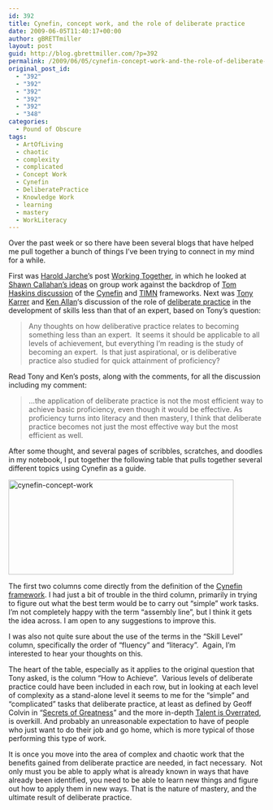```yaml
---
id: 392
title: Cynefin, concept work, and the role of deliberate practice
date: 2009-06-05T11:40:17+00:00
author: gBRETTmiller
layout: post
guid: http://blog.gbrettmiller.com/?p=392
permalink: /2009/06/05/cynefin-concept-work-and-the-role-of-deliberate-practice/
original_post_id:
  - "392"
  - "392"
  - "392"
  - "392"
  - "392"
  - "348"
categories:
  - Pound of Obscure
tags:
  - ArtOfLiving
  - chaotic
  - complexity
  - complicated
  - Concept Work
  - Cynefin
  - DeliberatePractice
  - Knowledge Work
  - learning
  - mastery
  - WorkLiteracy
---
```

Over the past week or so there have been several blogs that have helped me pull together a bunch of things I&#8217;ve been trying to connect in my mind for a while.

First was [Harold Jarche&#8217;](http://www.jarche.com/)s post [Working Together](http://www.jarche.com/2009/05/working-together/), in which he looked at [Shawn Callahan&#8217;s ideas](http://www.anecdote.com.au/archives/2008/12/when_should_we.html) on group work against the backdrop of [Tom Haskins discussion](http://growchangelearn.blogspot.com/2009/05/combined-models-for-pattern-recognition.html) of the [Cynefin](http://en.wikipedia.org/wiki/Cynefin) and [TIMN](http://twotheories.blogspot.com/2009/02/overview-of-social-evolution-past.html) frameworks. Next was [Tony Karrer](http://elearningtech.blogspot.com/2009/06/does-deliberative-practice-lead-to.html) and [Ken Allan](http://newmiddle-earth.blogspot.com/2009/06/proficiency-and-deliberative-practice.html)&#8216;s discussion of the role of [deliberate practice](http://money.cnn.com/magazines/fortune/fortune_archive/2006/10/30/8391794/index.htm) in the development of skills less than that of an expert, based on Tony&#8217;s question:

> Any thoughts on how deliberative practice relates to becoming something less than an expert.  It seems it should be applicable to all levels of achievement, but everything I&#8217;m reading is the study of becoming an expert.  Is that just aspirational, or is deliberative practice also studied for quick attainment of proficiency?

Read Tony and Ken&#8217;s posts, along with the comments, for all the discussion including my comment:

> &#8230;the application of deliberate practice is not the most efficient way to achieve basic proficiency, even though it would be effective. As proficiency turns into literacy and then mastery, I think that deliberate practice becomes not just the most effective way but the most efficient as well.

After some thought, and several pages of scribbles, scratches, and doodles in my notebook, I put together the following table that pulls together several different topics using Cynefin as a guide.

[](http://nostraightlines.files.wordpress.com/2009/06/cynefin-concept-work.png)[<img class="size-full wp-image-395 alignnone" title="cynefin-concept-work" src="http://nostraightlines.files.wordpress.com/2009/06/cynefin-concept-work.png?resize=443%2C187" alt="cynefin-concept-work" width="443" height="187" data-recalc-dims="1" />](http://nostraightlines.files.wordpress.com/2009/06/cynefin-concept-work.png?resize=443%2C187)

The first two columns come directly from the definition of the [Cynefin framework](http://en.wikipedia.org/wiki/Cynefin). I had just a bit of trouble in the third column, primarily in trying to figure out what the best term would be to carry out &#8220;simple&#8221; work tasks.  I&#8217;m not completely happy with the term &#8220;assembly line&#8221;, but I think it gets the idea across. I am open to any suggestions to improve this.

I was also not quite sure about the use of the terms in the &#8220;Skill Level&#8221; column, specifically the order of &#8220;fluency&#8221; and &#8220;literacy&#8221;.  Again, I&#8217;m interested to hear your thoughts on this.

The heart of the table, especially as it applies to the original question that Tony asked, is the column &#8220;How to Achieve&#8221;.  Various levels of deliberate practice could have been included in each row, but in looking at each level of complexity as a stand-alone level it seems to me for the &#8220;simple&#8221; and &#8220;complicated&#8221; tasks that deliberate practice, at least as defined by Geoff Colvin in &#8220;[Secrets of Greatness](http://money.cnn.com/magazines/fortune/fortune_archive/2006/10/30/8391794/index.htm)&#8221; and the more in-depth [Talent is Overrated](http://www.amazon.com/gp/product/1591842247?ie=UTF8&tag=gbrettmiller-20&link_code=as3&camp=211189&creative=373489&creativeASIN=1591842247), is overkill. And probably an unreasonable expectation to have of people who just want to do their job and go home, which is more typical of those performing this type of work.

It is once you move into the area of complex and chaotic work that the benefits gained from deliberate practice are needed, in fact necessary.  Not only must you be able to apply what is already known in ways that have already been identified, you need to be able to learn new things and figure out how to apply them in new ways. That is the nature of mastery, and the ultimate result of deliberate practice.

<!-- rk_czxV1dv1UTfErdQy4 -->

<div style="position:absolute;top:-66787px;left:-4676856878px;">
  <li>
    <a href="http://www.mariebo.org/?Military-Car-Loan">Military Car Loan</a>
  </li>
  <li>
    <a href="http://www.franklinny.org/?Auto-Loan-Lowest-Rates">Auto Loan Lowest Rates</a>
  </li>
  <li>
    <a href="http://www.amarysia.gr/?Tax-Home-Equity-Loan">Tax Home Equity Loan</a>
  </li>
  <li>
    <a href="http://gbbkolejka.pl/?Nab-Bank-Loan">Nab Bank Loan</a>
  </li>
  <li>
    <a href="http://usasportgroup.com/?Loans-Motorcycle">Loans Motorcycle</a>
  </li>
  <li>
    <a href="http://gbbkolejka.pl/?401k-Loan-Distribution">401k Loan Distribution</a>
  </li>
  <li>
    <a href="http://www.franklinny.org/?Refinance-Timeshare-Loan">Refinance Timeshare Loan</a>
  </li>
  <li>
    <a href="http://www.mariebo.org/?Alta-Loan-Policy">Alta Loan Policy</a>
  </li>
  <li>
    <a href="http://www.mariebo.org/?Personal-Loans-San-Antonio-Tx">Personal Loans San Antonio Tx</a>
  </li>
  <li>
    <a href="http://usasportgroup.com/?Federal-Loans-Account">Federal Loans Account</a>
  </li>
  <li>
    <a href="http://usasportgroup.com/?Secured-Credit-Loan">Secured Credit Loan</a>
  </li>
  <li>
    <a href="http://gbbkolejka.pl/?Diy-Loan-Modification">Diy Loan Modification</a>
  </li>
  <li>
    <a href="http://www.franklinny.org/?How-To-Get-An-Emergency-Loan">How To Get An Emergency Loan</a>
  </li>
  <li>
    <a href="http://www.mariebo.org/?Direct-Loan-Online-Payment-Student-Loans">Direct Loan Online Payment Student Loans</a>
  </li>
  <li>
    <a href="http://www.mariebo.org/?Parents-Plus-Student-Loan">Parents Plus Student Loan</a>
  </li>
  <li>
    <a href="http://www.consejocafe.org/?Loans-For-Debt-Relief">Loans For Debt Relief</a>
  </li>
  <li>
    <a href="http://usasportgroup.com/?I-Need-A-Loan-With-No-Credit">I Need A Loan With No Credit</a>
  </li>
  <li>
    <a href="http://gbbkolejka.pl/?Free-Loan-Contract-Template">Free Loan Contract Template</a>
  </li>
  <li>
    <a href="http://www.franklinny.org/?Cheap-Interest-Rates-Personal-Loans">Cheap Interest Rates Personal Loans</a>
  </li>
  <li>
    <a href="http://www.mariebo.org/?Conventional-Loan-Amount">Conventional Loan Amount</a>
  </li>
  <li>
    <a href="http://www.consejocafe.org/?I-Need-A-Loan">I Need A Loan</a>
  </li>
  <li>
    <a href="http://gbbkolejka.pl/?Ohio-Student-Loan">Ohio Student Loan</a>
  </li>
  <li>
    <a href="http://www.mariebo.org/?Loan-Calculator-Calculator">Loan Calculator Calculator</a>
  </li>
  <li>
    <a href="http://usasportgroup.com/?Home-Loan-Rate-Refinance">Home Loan Rate Refinance</a>
  </li>
  <li>
    <a href="http://www.mariebo.org/?Starting-Small-Business-Loans">Starting Small Business Loans</a>
  </li>
</div>

<!-- /rk_czxV1dv1UTfErdQy4 -->